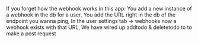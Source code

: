 If you forget how the webhook works in this app:
  You add a new instance of a webhook in the db for a user,
  You add the URL right in the db of the endpoint you wanna ping,
  In the user settings tab -> webhooks now a webhook exists with that URL,
  We have wired up addtodo & deletetodo to to make a post request
